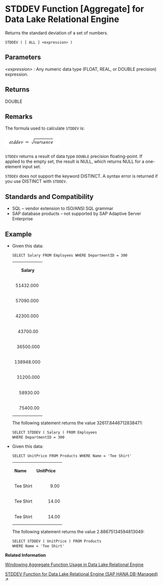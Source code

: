 <!-- loioa583716084f2101595c8e7a0abc4d989 -->

# STDDEV Function \[Aggregate\] for Data Lake Relational Engine

Returns the standard deviation of a set of numbers.



```
STDDEV ( [ ALL ] <expression> )
```



<a name="loioa583716084f2101595c8e7a0abc4d989__STDDEV_parm1"/>

## Parameters

 *<expression\>*
 :   Any numeric data type \(FLOAT, REAL, or DOUBLE precision\) expression.

 

<a name="loioa583716084f2101595c8e7a0abc4d989__STDDEV_returns1"/>

## Returns

DOUBLE



<a name="loioa583716084f2101595c8e7a0abc4d989__STDDEV_remarks1"/>

## Remarks

The formula used to calculate `STDDEV` is:

![The formula used by the STDDEV function to calculate standard deviation is stddev equals the square root of variance](images/stddev_gif_a16ca40.gif)

`STDDEV` returns a result of data type `DOUBLE` precision floating-point. If applied to the empty set, the result is NULL, which returns NULL for a one-element input set.

`STDDEV` does not support the keyword DISTINCT. A syntax error is returned if you use DISTINCT with `STDDEV`.



<a name="loioa583716084f2101595c8e7a0abc4d989__STDDEV_standards1"/>

## Standards and Compatibility

-   SQL – vendor extension to ISO/ANSI SQL grammar
-   SAP database products – not supported by SAP Adaptive Server Enterprise



<a name="loioa583716084f2101595c8e7a0abc4d989__STDDEV_example1"/>

## Example

-   Given this data:

    ```
    SELECT Salary FROM Employees WHERE DepartmentID = 300
    ```


    <table>
    <tr>
    <th valign="top" rowspan="1">

          Salary


    
    </th>
    </tr>
    <tr>
    <td valign="top" rowspan="1">

     51432.000


    
    </td>
    </tr>
    <tr>
    <td valign="top" rowspan="1">

     57090.000


    
    </td>
    </tr>
    <tr>
    <td valign="top" rowspan="1">

     42300.000


    
    </td>
    </tr>
    <tr>
    <td valign="top" rowspan="1">

       43700.00


    
    </td>
    </tr>
    <tr>
    <td valign="top" rowspan="1">

      36500.000


    
    </td>
    </tr>
    <tr>
    <td valign="top" rowspan="1">

    138948.000


    
    </td>
    </tr>
    <tr>
    <td valign="top" rowspan="1">

      31200.000


    
    </td>
    </tr>
    <tr>
    <td valign="top" rowspan="1">

        58930.00


    
    </td>
    </tr>
    <tr>
    <td valign="top" rowspan="1">

        75400.00


    
    </td>
    </tr>
    </table>
    
    The following statement returns the value 32617.8446712838471:

    ```
    SELECT STDDEV ( Salary ) FROM Employees
    WHERE DepartmentID = 300
    ```

-   Given this data:

    ```
    SELECT UnitPrice FROM Products WHERE Name = 'Tee Shirt'
    ```


    <table>
    <tr>
    <th valign="top" rowspan="1">

    Name


    
    </th>
    <th valign="top" rowspan="1">

    UnitPrice


    
    </th>
    </tr>
    <tr>
    <td valign="top" rowspan="1">

    Tee Shirt


    
    </td>
    <td valign="top" rowspan="1">

                9.00


    
    </td>
    </tr>
    <tr>
    <td valign="top" rowspan="1">

    Tee Shirt


    
    </td>
    <td valign="top" rowspan="1">

              14.00


    
    </td>
    </tr>
    <tr>
    <td valign="top" rowspan="1">

    Tee Shirt


    
    </td>
    <td valign="top" rowspan="1">

              14.00


    
    </td>
    </tr>
    </table>
    
    The following statement returns the value 2.88675134594813049:

    ```
    SELECT STDDEV ( UnitPrice ) FROM Products
    WHERE Name = 'Tee Shirt'
    ```


**Related Information**  


[Windowing Aggregate Function Usage in Data Lake Relational Engine](windowing-aggregate-function-usage-in-data-lake-relational-engine-a527f35.md "A major feature of the ISO/ANSI SQL extensions for OLAP is a construct called a window.")

[STDDEV Function for Data Lake Relational Engine (SAP HANA DB-Managed)](https://help.sap.com/viewer/a898e08b84f21015969fa437e89860c8/2023_1_QRC/en-US/0dde65ab55a549d3b058038134cae149.html "Returns the standard deviation of a set of numbers.") :arrow_upper_right:

